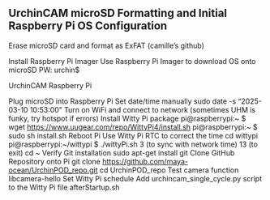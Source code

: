 
UrchinCAM microSD Formatting and Initial Raspberry Pi OS Configuration
---------------------------------------------------------------
Erase microSD card and format as ExFAT (camille’s github)

Install Raspberry Pi Imager 
Use Raspberry Pi Imager to download OS onto microSD
PW: urchin$


UrchinCAM Raspberry Pi 


Plug microSD into Raspberry Pi 
Set date/time manually
sudo date -s “2025-03-10 10:53:00”
Turn on WiFi and connect to network (sometimes UHM is funky, try hotspot if errors)
Install Witty Pi package
pi@raspberrypi:~ $ wget https://www.uugear.com/repo/WittyPi4/install.sh
pi@raspberrypi:~ $ sudo sh install.sh
Reboot Pi
Use Witty Pi RTC to correct the time 
cd wittypi
pi@raspberrypi:~/wittypi $ ./wittyPi.sh
3 (to sync with network time)
13 (to exit)
cd ~
Verify Git installation
sudo apt-get install git
Clone GitHub Repository onto Pi
git clone https://github.com/maya-ocean/UrchinPOD_repo.git
cd UrchinPOD_repo
Test camera function 
libcamera-hello 
Set Witty Pi schedule
Add urchincam_single_cycle.py script to the Witty Pi file afterStartup.sh
